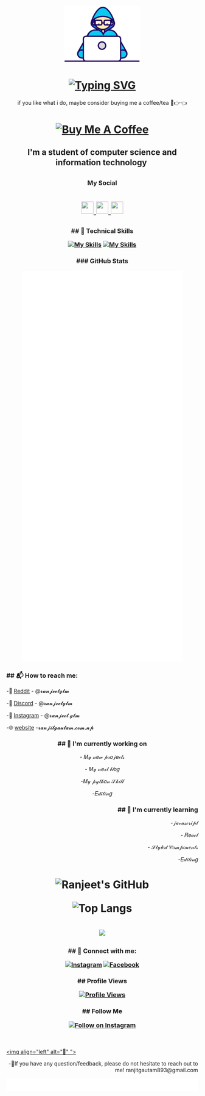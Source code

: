 
<p align="center">
  <img src="https://github.com/ranjeetgtm/ranjeetgtm/blob/main/Developer.gif" width="200px">
</p>

<h1 align="center"> <a href="https://prepverse.github.io"><img align="center" src="https://readme-typing-svg.herokuapp.com?font=Tourney&weight=900&size=30&pause=1000&color=F74609FF&center=true&vCenter=true&repeat=false&width=500&lines=Hello++%3C%F0%9D%9A%8C%F0%9D%9A%98%F0%9D%9A%8D%F0%9D%9A%8E%F0%9D%9A%9B%F0%9D%9A%9C%2F%3E!%2C+I'm+Ranjeet" alt="Typing SVG" /></a></h1>



<p align="center">if you like what i do, maybe consider buying me a coffee/tea 🥺👉👈

<h1 align="center"><a href="https://www.buymeacoffee.com/ranjeetgtm" target="_blank"><img src="https://cdn.buymeacoffee.com/buttons/v2/default-red.png" alt="Buy Me A Coffee" width="150" ></a></h1>
</p>



<h2 align="center">
I'm a student of computer science and information technology 

</h2> 





<h3 align="center">My Social






<h1><p align="center"> <a href="https://www.github.com/ranjeetgtm" target="_blank" rel="noreferrer"> <picture> <source media="(prefers-color-scheme: dark)" srcset="https://raw.githubusercontent.com/danielcranney/readme-generator/main/public/icons/socials/github-dark.svg" /> <source media="(prefers-color-scheme: light)" srcset="https://raw.githubusercontent.com/danielcranney/readme-generator/main/public/icons/socials/github.svg" /> <img src="https://raw.githubusercontent.com/danielcranney/readme-generator/main/public/icons/socials/github.svg" width="32" height="32" /> </picture> </a> <a href="http://www.instagram.com/ranjeet.gtm" target="_blank" rel="noreferrer"> <picture> <source media="(prefers-color-scheme: dark)" srcset="https://raw.githubusercontent.com/danielcranney/readme-generator/main/public/icons/socials/instagram-dark.svg" /> <source media="(prefers-color-scheme: light)" srcset="https://raw.githubusercontent.com/danielcranney/readme-generator/main/public/icons/socials/instagram.svg" /> <img src="https://raw.githubusercontent.com/danielcranney/readme-generator/main/public/icons/socials/instagram.svg" width="32" height="32" /> </picture> </a> <a href="https://www.linkedin.com/in/ranjeetgtm" target="_blank" rel="noreferrer"> <picture> <source media="(prefers-color-scheme: dark)" srcset="https://raw.githubusercontent.com/danielcranney/readme-generator/main/public/icons/socials/linkedin-dark.svg" /> <source media="(prefers-color-scheme: light)" srcset="https://raw.githubusercontent.com/danielcranney/readme-generator/main/public/icons/socials/linkedin.svg" /> <img src="https://raw.githubusercontent.com/danielcranney/readme-generator/main/public/icons/socials/linkedin.svg" width="32" height="32" /> </picture> </a> </h1>








<h3 align="center">## 🧰 Technical Skills <p align="center">
	
  [![My Skills](https://skillicons.dev/icons?i=c,html,css,javascript)](https://skillicons.dev)
[![My Skills](https://skillicons.dev/icons?i=figma,react,git,github)](https://skillicons.dev)</p></h3>



<h3 align="center">### GitHub Stats</h3>

<p align="center"><img src="github-metrics.svg" /></p>







<h3 align="left">## 📬 How to reach me:</h3>

<p align="left">-👾 <a href="https://www.reddit.com/u/ranjeetgtm/s/Fe22a2EX8i">Reddit</a> - @𝓻𝓪𝓷𝓳𝓮𝓮𝓽𝓰𝓽𝓶</p>
<p align="left">-💬 <a href="https://discord.com/invite/4ujSuJjg">Discord</a> - @𝓻𝓪𝓷𝓳𝓮𝓮𝓽𝓰𝓽𝓶</p>
<p align="left">-📸 <a href="https://www.instagram.com/ranjeet.gtm?igsh=MWNiZGZwcW5nd2Ficw==">Instagram</a> - @𝓻𝓪𝓷𝓳𝓮𝓮𝓽.𝓰𝓽𝓶</p>
<p align="left">-🌐 <a href="https://ranjitgautam.com.np">website</a> -𝓻𝓪𝓷𝓳𝓲𝓽𝓰𝓪𝓾𝓽𝓪𝓶.𝓬𝓸𝓶.𝓷𝓹</p>


<h3 align="center"> ## 🔭 I'm currently working on </h3>         
<p align="center">- 𝑀𝓎 𝓃𝑒𝓌 𝓅𝓇𝑜𝒿𝑒𝒸𝓉𝓈</p>                          
<p align="center">- 𝑀𝓎 𝓃𝑒𝓍𝓉 𝒷𝓁𝑜𝑔</p>                              
<p align="center">-𝑀𝓎 𝓅𝓎𝓉𝒽𝑜𝓃 𝒮𝓀𝒾𝓁𝓁</p>                          
<p align="center">-𝐸𝒹𝒾𝓉𝒾𝓃𝑔 </p>                                  



<h3 align="right"> ## 🌱 I'm currently learning</h3>

<p align="right">-𝒿𝒶𝓋𝒶𝓈𝒸𝓇𝒾𝓅𝓉 </p>
<p align="right">- 𝑅𝑒𝒶𝒸𝓉</p>
<p align="right">- 𝒮𝓉𝓎𝓁𝑒𝒹 𝒞𝑜𝓂𝓅𝑜𝓃𝑒𝓃𝓉𝓈</p>
<p align="right">-𝐸𝒹𝒾𝓉𝒾𝓃𝑔</p> 







 

<h1 align="center">

 
![Ranjeet's GitHub](https://github-readme-stats.vercel.app/api?username=ranjeetgtm&show_icons=true&bg_color=00000000)


![Top Langs](https://github-readme-stats.vercel.app/api/top-langs/?username=ranjeetgtm&layout=compact&bg_color=00000000)




<a href="https://github.com/ranjeetgtm/collegewebsite">
  <img align="center" src="https://github-readme-stats.vercel.app/api/pin/?username=ranjeetgtm&repo=collegewebsite&bg_color=00000000" />
</a></h1>

<h3 align="center">## 🤝 Connect with me:<p>
	
	
 [![Instagram](https://img.shields.io/badge/Instagram-E4405F?style=for-the-badge&logo=instagram&logoColor=white)](https://www.instagram.com/ranjeet.gtm)
 [![Facebook](https://img.shields.io/badge/LinkedIn-0077B5?style=for-the-badge&logo=LinkedIN=n&logoColor=white)](https://www.linkedin.com/in/ranjeetgtm)</p></h3>


 



<h3 align="center">## Profile Views<p>

[![Profile Views](https://img.shields.io/badge/Profile%20Views-147-pink?style=for-the-badge&logo=github&logoColor=white)](https://github.com/ranjeetgtm)</p></h3>

<h3 align="center">## Follow Me<p>

[![Follow on Instagram](https://img.shields.io/badge/Follow-%40ranjeet.gtm-E4405F?style=for-the-badge&logo=instagram&logoColor=white)](https://instagram.com/ranjeet.gtm)<svg fill="none" viewBox="0 0 800 50" width="800" height="50" xmlns="http://www.w3.org/2000/svg"></p></h3>




[<img align="left" alt="🦑" ">](#)






<p align="right">-💬If you have any question/feedback, please do not hesitate to reach out to me! 
 ranjitgautam893@gmail.com</p>







<p align="center">
  <img src="https://github.com/ranjeetgtm/ranjeetgtm/blob/main/metrics.svg">
</p
	
